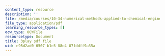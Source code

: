 ```yaml
---
content_type: resource
description: ''
file: /media/courses/10-34-numerical-methods-applied-to-chemical-engineering-fall-2015/e95d2ad06507b1e388e407fddff9a35a_WVAfgCmFonU.pdf
file_type: application/pdf
learning_resource_types: []
ocw_type: OCWFile
resourcetype: Document
title: 3play pdf file
uid: e95d2ad0-6507-b1e3-88e4-07fddff9a35a
---
```

